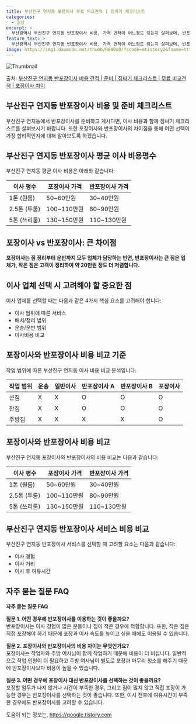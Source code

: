 ```yaml
---
title: 부산진구 연지동 포장이사 무료 비교견적 | 짐싸기 체크리스트
categories:
  - 일상
excerpt: >
  부산광역시 부산진구 연지동 반포장이사 비용, 가격 견적이 어느정도 되는지 살펴보며, 반포장이사를 준비함에 있어 짐싸기 준비 체크리스트가 무엇인지 보겠습니다. 마지막으로 포장이사와 차이점을 통해 무료 비교견적으로 어떤 것이 더 합리적인 선택인지 공유 드립니다.부산진구 연지동 포장이사 견적 샘플 보기 👈 클릭부산진구 연지동 포장이사 가격 살펴보기 👈 클릭부산진구 연지동 반포장이사 평균 이사 비용평수부산진구 연지동 평균 이사 비용원룸 이사9평 이하 (1톤)30만원~투룸/쓰리룸 이사16평 ~ 20평 (2.5톤)80만원~쓰리룸 이사21평 (5톤) ~110만원~우리집 무료 이사견적 받기 👈 클릭포장 vs 반포장: 큰 차이점포장이사는 짐 정리부터 운반까지 모두 업체가 담당하는 반면, 반포장이사는 큰 짐은 업체가..
feature_text: >
  부산광역시 부산진구 연지동 반포장이사 비용, 가격 견적이 어느정도 되는지 살펴보며, 반포장이사를 준비함에 있어 짐싸기 준비 체크리스트가 무엇인지 보겠습니다. 마지막으로 포장이사와 차이점을 통해 무료 비교견적으로 어떤 것이 더 합리적인 선택인지 공유 드립니다.부산진구 연지동 포장이사 견적 샘플 보기 👈 클릭부산진구 연지동 포장이사 가격 살펴보기 👈 클릭부산진구 연지동 반포장이사 평균 이사 비용평수부산진구 연지동 평균 이사 비용원룸 이사9평 이하 (1톤)30만원~투룸/쓰리룸 이사16평 ~ 20평 (2.5톤)80만원~쓰리룸 이사21평 (5톤) ~110만원~우리집 무료 이사견적 받기 👈 클릭포장 vs 반포장: 큰 차이점포장이사는 짐 정리부터 운반까지 모두 업체가 담당하는 반면, 반포장이사는 큰 짐은 업체가..
image: https://img1.daumcdn.net/thumb/R800x0/?scode=mtistory2&fname=https%3A%2F%2Ft1.daumcdn.net%2Ftistory_admin%2Fstatic%2Fimages%2FopenGraph%2Fopengraph.png
---
```


![Thumbnail](https://img1.daumcdn.net/thumb/R800x0/?scode=mtistory2&fname=https%3A%2F%2Ft1.daumcdn.net%2Ftistory_admin%2Fstatic%2Fimages%2FopenGraph%2Fopengraph.png)

<p>출처: <a href="https://qoogle.tistory.com/9759" rel="dofollow">부산진구 연지동 반포장이사 비용 견적 | 준비 | 짐싸기 체크리스트 | 무료 비교견적 | 포장이사 차이</a> </p>

## 부산진구 연지동 반포장이사 비용 및 준비 체크리스트



부산진구 연지동에서 반포장이사를 준비하고 계시다면, 이사 비용과 함께 짐싸기 체크리스트를 살펴보시기 바랍니다. 또한 포장이사와 반포장이사의
차이점을 통해 어떤 선택이 가장 합리적인지에 대해 알아보도록 하겠습니다.

## 부산진구 연지동 반포장이사 평균 이사 비용평수

부산진구 연지동 평균 이사 비용은 아래와 같습니다:

**이사 평수** | **포장이사 가격** | **반포장이사 가격**  
---|---|---  
1톤 (원룸) | 50~60만원 | 30~40만원  
2.5톤 (투룸) | 100~110만원 | 80~90만원  
5톤 (쓰리룸) | 130~150만원 | 110~130만원  
  


## 포장이사 vs 반포장이사: 큰 차이점

**포장이사는 짐 정리부터 운반까지 모두 업체가 담당하는 반면, 반포장이사는 큰 짐은 업체가, 작은 짐은 고객이 정리하여 약 20만원 정도
더 저렴합니다.**



## 이사 업체 선택 시 고려해야 할 중요한 점

이사 업체를 선택할 때는 다음과 같은 4가지 핵심 요소를 고려해야 합니다:

  * 이사 범위에 따른 서비스
  * 배치/정리 범위
  * 운송/운반 범위
  * 이사비용 비교



## 포장이사와 반포장이사 비용 비교 기준

작업 범위에 따른 부산진구 연지동 이사 비용 비교 분석입니다:

**작업 범위** | **운송** | **일반이사** | **반포장이사 A** | **반포장이사 B** | **포장이사**  
---|---|---|---|---|---  
큰짐 | X | X | O | O | O  
잔짐 | X | X | O | O | O  
주방짐 | X | X | X | X | O  
  


## 포장이사와 반포장이사 비용 비교

부산진구 연지동 포장이사와 반포장이사의 비용 비교는 다음과 같습니다:

**이사 평수** | **포장이사 가격** | **반포장이사 가격**  
---|---|---  
1톤 (원룸) | 50~60만원 | 30~40만원  
2.5톤 (투룸) | 100~110만원 | 80~90만원  
5톤 (쓰리룸) | 130~150만원 | 110~130만원  
  


## 부산진구 연지동 반포장이사 서비스 비용 비교

부산진구 연지동 반포장이사 서비스를 선택할 때 고려할 요소는 다음과 같습니다:

  * 이사 경험
  * 이사 거리
  * 이사 후 여유시간



## 자주 묻는 질문 FAQ

**자주 묻는 질문 FAQ**



**질문 1. 어떤 경우에 반포장이사를 이용하는 것이 좋을까요?**  
반포장이사는 이사 경험이 많은 분들이나 짐이 적은 경우에 적합합니다. 또한, 작은 짐은 직접 포장해야 하기 때문에 포장과 이사 속도를 높이고
싶을 때에도 이용될 수 있습니다.

**질문 2. 포장이사와 반포장이사의 비용 차이는 무엇인가요?**  
포장이사는 작업자와 주방 여사님이 함께 작업하기 때문에 비용이 더 비십니다. 일반적으로 작업 인원이 더 필요하고 주방 여사님이 별도로 포장과
마무리 청소를 해주기 때문에 반포장이사보다 비용이 높을 수 있습니다.

**질문 3. 어떤 경우에 포장이사 대신 반포장이사를 선택하는 것이 좋을까요?**  
포장할 엄두가 나지 않거나 시간이 부족한 경우, 그리고 짐이 많지 않고 직접 포장이 가능한 경우는 반포장이사를 선택하는 것이 좋습니다.
또한, 이사 전후에 여유시간이 부족한 경우에도 반포장이사를 고려할 수 있습니다.



 

도움이 되는 정보는, <a href="https://qoogle.tistory.com" rel="dofollow">https://qoogle.tistory.com</a>


